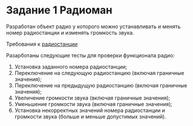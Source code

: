 # Задание 1 Радиоман

Разработан объект радио у которого можно устанавливать и менять номер радиостанции и изменять громкость звука.

Требования к [радиостанции](https://github.com/netology-code/javaqa-homeworks-video/blob/main/OOP_CONST.md#%D0%B7%D0%B0%D0%B4%D0%B0%D0%BD%D0%B8%D0%B5-1-%D1%80%D0%B0%D0%B4%D0%B8%D0%BE%D0%BC%D0%B0%D0%BD-%D0%BE%D0%B1%D1%8F%D0%B7%D0%B0%D1%82%D0%B5%D0%BB%D1%8C%D0%BD%D0%BE%D0%B5-%D0%BA-%D0%B2%D1%8B%D0%BF%D0%BE%D0%BB%D0%BD%D0%B5%D0%BD%D0%B8%D1%8E)

Разарботаны следующие тесты для проверки функционала радио:
1. Установка заданного номера радиостанции;
2. Переключение на следующую радиостанцию (включая граничные значения);
3. Переключение на предыдущую радиостанцию (включая граничные значения);
4. Увеличение громкости звука (включая граничные значения);
5. Уменьшение громкости звука (включая граничные значения);
6. Установка некорректных значений номера радиостанции и громкости звука (больше и  меньше допустимых значений).
